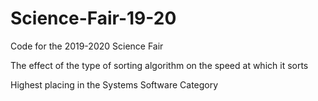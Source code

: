 # Science-Fair-19-20
Code for the 2019-2020 Science Fair


The effect of the type of sorting algorithm on the speed at which it sorts


Highest placing in the Systems Software Category
